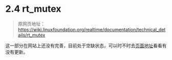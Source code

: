 # 2.4 rt_mutex

> 原网页地址：https://wiki.linuxfoundation.org/realtime/documentation/technical_details/rt_mutex

这一部分在网站上还没有完善，目前处于空缺状态，可以时不时去[页面地址](https://wiki.linuxfoundation.org/realtime/documentation/technical_details/rt_mutex)看看有没有更新。

